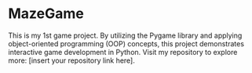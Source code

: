 # MazeGame
This is my 1st game project. By utilizing the Pygame library and applying object-oriented programming (OOP) concepts, this project demonstrates interactive game development in Python.  Visit my repository to explore more: [insert your repository link here].
